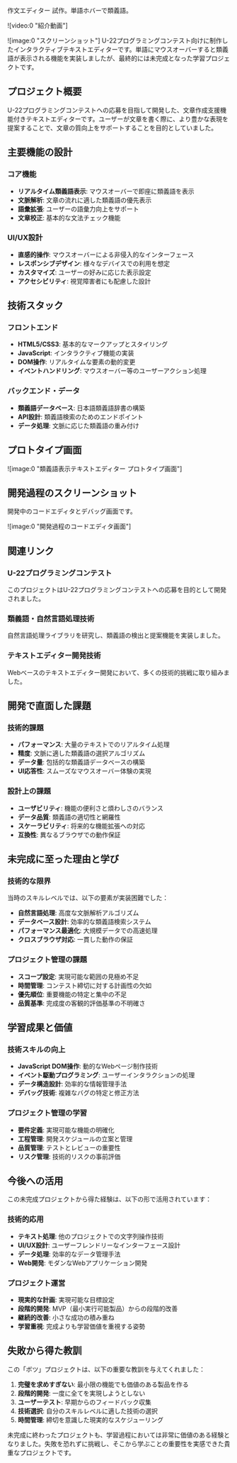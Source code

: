 作文エディター 試作。単語ホバーで類義語。

![video:0 "紹介動画"]

![image:0 "スクリーンショット"]
U-22プログラミングコンテスト向けに制作したインタラクティブテキストエディターです。単語にマウスオーバーすると類義語が表示される機能を実装しましたが、最終的には未完成となった学習プロジェクトです。

## プロジェクト概要

U-22プログラミングコンテストへの応募を目指して開発した、文章作成支援機能付きテキストエディターです。ユーザーが文章を書く際に、より豊かな表現を提案することで、文章の質向上をサポートすることを目的としていました。

## 主要機能の設計

### コア機能

- **リアルタイム類義語表示**: マウスオーバーで即座に類義語を表示
- **文脈解析**: 文章の流れに適した類義語の優先表示
- **語彙拡張**: ユーザーの語彙力向上をサポート
- **文章校正**: 基本的な文法チェック機能

### UI/UX設計

- **直感的操作**: マウスオーバーによる非侵入的なインターフェース
- **レスポンシブデザイン**: 様々なデバイスでの利用を想定
- **カスタマイズ**: ユーザーの好みに応じた表示設定
- **アクセシビリティ**: 視覚障害者にも配慮した設計

## 技術スタック

### フロントエンド

- **HTML5/CSS3**: 基本的なマークアップとスタイリング
- **JavaScript**: インタラクティブ機能の実装
- **DOM操作**: リアルタイムな要素の動的変更
- **イベントハンドリング**: マウスオーバー等のユーザーアクション処理

### バックエンド・データ

- **類義語データベース**: 日本語類義語辞書の構築
- **API設計**: 類義語検索のためのエンドポイント
- **データ処理**: 文脈に応じた類義語の重み付け

## プロトタイプ画面

![image:0 "類義語表示テキストエディター プロトタイプ画面"]

## 開発過程のスクリーンショット

開発中のコードエディタとデバッグ画面です。

![image:0 "開発過程のコードエディタ画面"]

## 関連リンク

### U-22プログラミングコンテスト

このプロジェクトはU-22プログラミングコンテストへの応募を目的として開発されました。

### 類義語・自然言語処理技術

自然言語処理ライブラリを研究し、類義語の検出と提案機能を実装しました。

### テキストエディター開発技術

Webベースのテキストエディター開発において、多くの技術的挑戦に取り組みました。

## 開発で直面した課題

### 技術的課題

- **パフォーマンス**: 大量のテキストでのリアルタイム処理
- **精度**: 文脈に適した類義語の選択アルゴリズム
- **データ量**: 包括的な類義語データベースの構築
- **UI応答性**: スムーズなマウスオーバー体験の実現

### 設計上の課題

- **ユーザビリティ**: 機能の便利さと煩わしさのバランス
- **データ品質**: 類義語の適切性と網羅性
- **スケーラビリティ**: 将来的な機能拡張への対応
- **互換性**: 異なるブラウザでの動作保証

## 未完成に至った理由と学び

### 技術的な限界

当時のスキルレベルでは、以下の要素が実装困難でした：

- **自然言語処理**: 高度な文脈解析アルゴリズム
- **データベース設計**: 効率的な類義語検索システム
- **パフォーマンス最適化**: 大規模データでの高速処理
- **クロスブラウザ対応**: 一貫した動作の保証

### プロジェクト管理の課題

- **スコープ設定**: 実現可能な範囲の見極め不足
- **時間管理**: コンテスト締切に対する計画性の欠如
- **優先順位**: 重要機能の特定と集中の不足
- **品質基準**: 完成度の客観的評価基準の不明確さ

## 学習成果と価値

### 技術スキルの向上

- **JavaScript DOM操作**: 動的なWebページ制作技術
- **イベント駆動プログラミング**: ユーザーインタラクションの処理
- **データ構造設計**: 効率的な情報管理手法
- **デバッグ技術**: 複雑なバグの特定と修正方法

### プロジェクト管理の学習

- **要件定義**: 実現可能な機能の明確化
- **工程管理**: 開発スケジュールの立案と管理
- **品質管理**: テストとレビューの重要性
- **リスク管理**: 技術的リスクの事前評価

## 今後への活用

この未完成プロジェクトから得た経験は、以下の形で活用されています：

### 技術的応用

- **テキスト処理**: 他のプロジェクトでの文字列操作技術
- **UI/UX設計**: ユーザーフレンドリーなインターフェース設計
- **データ処理**: 効率的なデータ管理手法
- **Web開発**: モダンなWebアプリケーション開発

### プロジェクト運営

- **現実的な計画**: 実現可能な目標設定
- **段階的開発**: MVP（最小実行可能製品）からの段階的改善
- **継続的改善**: 小さな成功の積み重ね
- **学習重視**: 完成よりも学習価値を重視する姿勢

## 失敗から得た教訓

この「ボツ」プロジェクトは、以下の重要な教訓を与えてくれました：

1. **完璧を求めすぎない**: 最小限の機能でも価値のある製品を作る
2. **段階的開発**: 一度に全てを実現しようとしない
3. **ユーザーテスト**: 早期からのフィードバック収集
4. **技術選択**: 自分のスキルレベルに適した技術の選択
5. **時間管理**: 締切を意識した現実的なスケジューリング

未完成に終わったプロジェクトも、学習過程においては非常に価値のある経験となりました。失敗を恐れずに挑戦し、そこから学ぶことの重要性を実感できた貴重なプロジェクトです。
